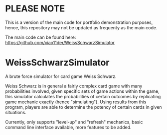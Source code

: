# PLEASE NOTE
This is a version of the main code for portfolio demonstration purposes, hence, this repository may not be updated as frequenty as the main code.

The main code can be found here: https://github.com/xiao11der/WeissSchwarzSimulator

# WeissSchwarzSimulator
A brute force simulator for card game Weiss Schwarz. 

Weiss Schwarz is in general a fairly complex card game with many probabilities involved, given specific sets of game actions within the game, this simulator calculates the probabilities of certain outcomes by replicating game mechanic exactly (hence "simulating"). Using results from this program, players are able to determine the potency of certain cards in given situations.

Currently, only supports "level-up" and "refresh" mechanics, basic command line interface available, more features to be added.
